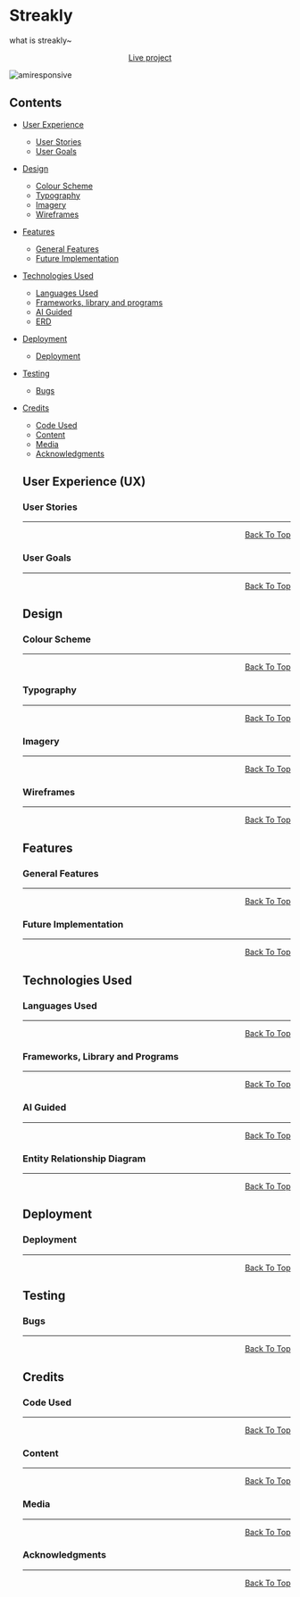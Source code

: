 # Streakly
what is streakly~

<p align="center">
<a href="" target="_blank">Live project</a>

![amiresponsive](docs/)

## Contents
* [User Experience](#user-experience-ux)
    * [User Stories](#user-stories)
    * [User Goals](#user-goals)

* [Design](#design)
    * [Colour Scheme](#colour-scheme)
    * [Typography](#typograhy)
    * [Imagery](#imagery)
    * [Wireframes](#wireframes)

* [Features](#features)
    * [General Features](#general-features)
    * [Future Implementation](#future-implementation)

* [Technologies Used](#technologies-and-languages-used)
    * [Languages Used](#languages-used)
    * [Frameworks, library and programs](#frameworks-library-programs)
    * [AI Guided](#ai-guided)
    * [ERD](#entity-relationship-diagram)

* [Deployment](#deployment)
    * [Deployment](#deploy)

* [Testing](#testing)
    * [Bugs](#bugs)

* [Credits](#credits)
    * [Code Used](#code-used)
    * [Content](#content)
    * [Media](#media)
    * [Acknowledgments](#acknowledgments)

    ## User Experience (UX)
    ### User Stories

    
    <hr>
    <p align="right"><a href="#streakly">Back To Top</a></p>

    ### User Goals

    <hr>
    <p align="right"><a href="#streakly">Back To Top</a></p>

    ## Design
    ### Colour Scheme

    <hr>
    <p align="right"><a href="#streakly">Back To Top</a></p>

    ### Typography

    <hr>
    <p align="right"><a href="#streakly">Back To Top</a></p>

    ### Imagery

    <hr>
    <p align="right"><a href="#streakly">Back To Top</a></p>

    ### Wireframes

    <hr>
    <p align="right"><a href="#streakly">Back To Top</a></p>

    ## Features
    ### General Features

    <hr>
    <p align="right"><a href="#streakly">Back To Top</a></p>

    ### Future Implementation

    <hr>
    <p align="right"><a href="#streakly">Back To Top</a></p>

    ## Technologies Used
    ### Languages Used

    <hr>
    <p align="right"><a href="#streakly">Back To Top</a></p>

    ### Frameworks, Library and Programs

    <hr>
    <p align="right"><a href="#streakly">Back To Top</a></p>

    ### AI Guided

    <hr>
    <p align="right"><a href="#streakly">Back To Top</a></p>

    ### Entity Relationship Diagram

    <hr>
    <p align="right"><a href="#streakly">Back To Top</a></p>

    ## Deployment
    ### Deployment

    <hr>
    <p align="right"><a href="#streakly">Back To Top</a></p>

    ## Testing
    ### Bugs

    <hr>
    <p align="right"><a href="#streakly">Back To Top</a></p>

    ## Credits
    ### Code Used

    <hr>
    <p align="right"><a href="#streakly">Back To Top</a></p>

    ### Content

    <hr>
    <p align="right"><a href="#streakly">Back To Top</a></p>

    ### Media
    
    <hr>
    <p align="right"><a href="#streakly">Back To Top</a></p>

    ### Acknowledgments

    <hr>
    <p align="right"><a href="#streakly">Back To Top</a></p>